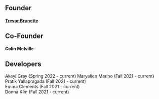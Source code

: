 ## Founder
#### [Trevor Brunette](http://www.trevorbru.net/)


## Co-Founder
#### Colin Melville

## Developers
Akeyl Gray (Spring 2022 - current)
Maryellen Marino (Fall 2021 - current)  
Pratik Yallapragada (Fall 2021 - current)  
Emma Clements (Fall 2021 - current)  
Donna Kim (Fall 2021 - current)
